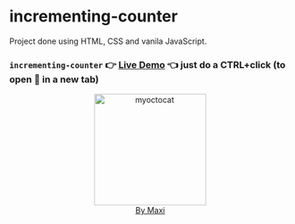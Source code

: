 # incrementing-counter

Project done using HTML, CSS and vanila JavaScript.

### `incrementing-counter` :point_right: [Live Demo](https://maxi69k.github.io/incrementing-counter) :point_left: just do a CTRL+click (to open :link: in a new tab)

<div align="center">
<img src="https://myoctocat.com/assets/images/base-octocat.svg" alt="myoctocat" width="200">
</div>

<div align="center">
<a href="https://webdizajnmaxi.eu.org">By Maxi</a>
</div>

